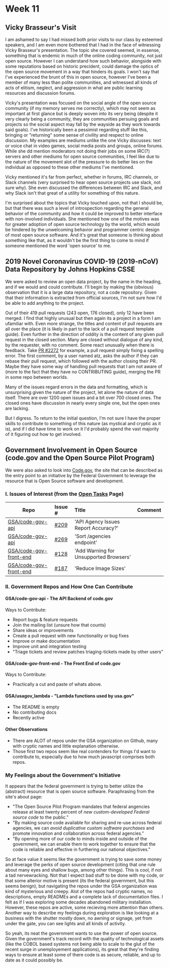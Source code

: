 # Week 11
## Vicky Brasseur's Visit
I am ashamed to say I had missed both prior visits to our class by esteemed speakers, and I am even more bothered that I had in the face of witnessing Vicky Brasseur's presentation. The topic she covered seemed, in essense, something that is endemic in much of the online coding community, not just open source. However I can understand how such behavior, alongside with some reputations based on historic precident, could damage the optics of the open source movement in a way that hinders its goals. I won't say that I've experienced the brunt of this in open source, however I've been a member of many less than polite communities, and witnessed all kinds of acts of elitism, neglect, and aggression in what are public learning resources and discussion forums. 

Vicky's presentation was focused on the social angle of the open source community (if my memory serves me correctly), which may not seem as important at first glance but is deeply woven into its very being (despite it very clearly being a community, they are communities persuing goals and projects so the social aspect may fall by the wayside as they work towards said goals). I've historically been a pessimist regarding stuff like this, bringing or "returning" some sense of civility and respect to online discussion. My examples are mediums unlike the one Vicky discusses: text or voice chat in video games, social media posts and groups, online forums. While she dd mention moderators not doing their jobs on some IRC(?) servers and other mediums for open source communities, I feel like due to the nature of the movement alot of the pressure to do better lies on the individual as opposed to these other mediums I've mentioned.

Vicky mentioned it's far from perfect, whether in forums, IRC channels, or Slack channels (very surprised to hear open source projects use slack, not sure why). She even discussed the differences between IRC and Slack, and why Slack isn't that great of a utility for something of this nature.

I'm surprised about the topics that Vicky touched upon, not that I should be, but that there was such a level of introspection regarding the general behavior of the community and how it could be improved to better interface with non-involved individuals. She mentioned how one of the motives was for greater adoption of open source technology by the world, which would be hindered by the unwelcoming behavior and programmer centric design of most open source software. And it's great that someone is thinking about something like that, as it wouldn't be the first thing to come to mind if someone mentioned the word 'open source' to me.

## 2019 Novel Coronavirus COVID-19 (2019-nCoV) Data Repository by Johns Hopkins CSSE
We were asked to review an open data project, by the name in the heading, and if we would and could contribute. I'll begin by making the (obvious) observation that it is a large data repository, not a code repository. Given that their information is extracted from official sources, I'm not sure how I'd be able to add anything to the project. 

Out of their 419 pull requests (243 open, 176 closed), only 12 have been merged. I find that highly unusual but then again its a project in a form I am ufamiliar with. Even more strange, the titles and content of pull requests are all over the place (it is likely in part to the lack of a pull request template guide). Even further in the direction of oddity is the content of any given pull request in the closed section. Many are closed without dialogue of any kind, by the requester, with no comment. Some react unusually when there is feedback. Take [PR #2272](https://github.com/CSSEGISandData/COVID-19/pull/2272 "Weird") for example, a pull request simply fixing a spelling error. The first comment, by a user named atz, asks the author if they can rebase their pull request, which followed with the author closing their PR. Maybe they have some way of handling pull requests that I am not aware of (more to the fact that they have no CONTRIBUTING guide), merging the PR in some repo between worlds. 

Many of the issues regard errors in the data and formatting, which is unsurprising given the nature of the project, let alone the nature of data itself. There are over 1200 open issues and a bit over 700 closed ones. The closed ones have discussion in nearly every single one, but the open ones are lacking.

But I digress. To return to the initial question, I'm not sure I have the proper skills to contribute to something of this nature (as mystical and cryptic as it is), and if I did have time to work on it I'd probably spend the vast majority of it figuring out how to get involved.

## Government Involvement in Open Source (code.gov and the Open Source Pilot Program)
We were also asked to look into [Code.gov](code.gov), the site that can be described as the entry point to an initiative by the Federal Government to leverage the resource that is Open Source software and development.

### I. Issues of Interest (from the [Open Tasks](https://code.gov/open-tasks) Page)
| Repo | Issue # | Title | Comment |
|---|:---|:---|:---|
|[GSA/code-gov-api](https://github.com/GSA/code-gov-api)|[#209](https://github.com/GSA/code-gov-api/issues/209)|'API Agency Issues Report Accuracy?' | |
|[GSA/code-gov-api](https://github.com/GSA/code-gov-api)|[#269](https://github.com/GSA/code-gov-api/issues/269)|'Sort /agencies endpoint' | |
|[GSA/code-gov-front-end](https://github.com/GSA/code-gov-front-end)|[#128](https://github.com/GSA/code-gov-front-end/issues/128)|'Add Warning for Unsupported Browsers' | |
|[GSA/code-gov-front-end](https://github.com/GSA/code-gov-front-end)|[#187](https://github.com/GSA/code-gov-front-end/issues/187)|'Reduce Image Sizes' | |

### II. Government Repos and How One Can Contribute
#### GSA/code-gov-api - The API Backend of code.gov
Ways to Contribute:
* Report bugs & feature requests
* Join the mailing list (unsure how that counts)
* Share ideas or improvements
* Create a pull request with new functionality or bug fixes
* Improve or make documentation
* Improve unit and integration testing
* "Triage tickets and review patches triaging-tickets made by other users"

#### GSA/code-gov-front-end - The Front End of code.gov
Ways to Contribute:
 * Practically a cut and paste of whats above.
 
#### GSA/usagov_lambda - "Lambda functions used by usa.gov"
 * The README is empty
 * No contributing docs
 * Recently active
 
#### Other Observations
 * There are ALOT of repos under the GSA organization on Github, many with cryptic names and little explanation otherwise.
 * Those first two repos seem like real contenders for things I'd want to contribute to, especially due to how much javascript comprises both repos.
 
### My Feelings about the Government's Initiative
It appears that the federal government is trying to better utilize the (abstract) resource that is open source software. Paraphrasing from the site's about page:

* "The Open Source Pilot Program mandates that federal angencies release at least twenty percent of *new custom-developed Federal source code* to the public." 
 * "By making source code available for sharing and re-use across federal agencies, we can *avoid duplicative custom software purchases* and promote innovation and collaboration across federal agencies."
 * "By opening more of our code to minds inside and outside of the government, we can enable them to work together to ensure that the code is reliable and effective in furthering our national objectives."
 
 So at face value it seems like the government is trying to save some money and leverage the perks of open source development (citing that one rule about many eyes and shallow bugs, among other things). This is cool, if not a tad nervewracking. Not that I expect bad stuff to be done with my code, or that some alterior motive is present (its the federal government, but this seems benign),  but navigating the repos under the GSA organization was kind of mysterious and creepy. Alot of the repos had cryptic names, no descriptions, empty READMEs and a complete lack of documentation files. I felt as if I was exploring some decades abandoned military installation. However, these repos are active, some recieving more attention than others. Another way to describe my feelings during exploration is like looking at a business with the shutter mostly down, no awning or signage, yet from under the gate, you can see lights and all kinds of activity. 
 
So yeah, its neat the government wants to use the power of open source. Given the government's track record with the quality of technological assets (like the COBOL based systems not being able to scale to the glut of the recent surge in unemployement applications), its great that they're finding ways to ensure at least some of there code is as secure, reliable, and up to date as it could possibly be.

